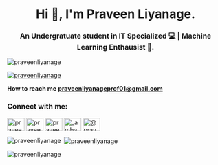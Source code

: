 <h1 align="center">Hi 👋, I'm Praveen Liyanage.</h1>
<h3 align="center">An Undergratuate student in IT Specialized 💻 | Machine Learning Enthausist 🤖.</h3>

<p align="left"> <img src="https://komarev.com/ghpvc/?username=praveenliyanage&label=Profile%20views&color=0e75b6&style=flat" alt="praveenliyanage" /> </p>

<p align="justify"> <a href="https://github.com/ryo-ma/github-profile-trophy"><img src="https://github-profile-trophy.vercel.app/?username=praveenliyanage" alt="praveenliyanage" /></a> </p>

**How to reach me** **praveenliyanageprof01@gmail.com**

<h3 align="left">Connect with me:</h3>
<p align="left">
<a href="https://twitter.com/praveenliyan99" target="blank"><img align="center" src="https://raw.githubusercontent.com/rahuldkjain/github-profile-readme-generator/master/src/images/icons/Social/twitter.svg" alt="praveenliyan99" height="30" width="40" /></a>
<a href="https://www.linkedin.com/in/praveendliyanage" target="blank"><img align="center" src="https://raw.githubusercontent.com/rahuldkjain/github-profile-readme-generator/master/src/images/icons/Social/linked-in-alt.svg" alt="praveen-liyanage-92421b216" height="30" width="40" /></a>
<a href="https://fb.com/praveen liyanage" target="blank"><img align="center" src="https://raw.githubusercontent.com/rahuldkjain/github-profile-readme-generator/master/src/images/icons/Social/facebook.svg" alt="praveen liyanage" height="30" width="40" /></a>
<a href="https://www.instagram.com/_amba55ador_/" target="blank"><img align="center" src="https://raw.githubusercontent.com/rahuldkjain/github-profile-readme-generator/master/src/images/icons/Social/instagram.svg" alt="_amba55ador_" height="30" width="40" /></a>
<a href="https://www.youtube.com/@praveen.liyanage/" target="blank"><img align="center" src="https://raw.githubusercontent.com/rahuldkjain/github-profile-readme-generator/master/src/images/icons/Social/youtube.svg" alt="@praveen.liyanage" height="30" width="40" /></a>
</p>

<p><img align="left" bgcolor="black" src="https://github-readme-stats.vercel.app/api/top-langs?username=praveenliyanage&show_icons=true&locale=en&layout=compact" alt="praveenliyanage" /></p>
<p>
</p>

<p>&nbsp;<img align="center" src="https://github-readme-stats.vercel.app/api?username=praveenliyanage&show_icons=true&locale=en" alt="praveenliyanage" /></p>

<p><img align="center" src="https://github-readme-streak-stats.herokuapp.com/?user=praveenliyanage&" alt="praveenliyanage" /></p>
